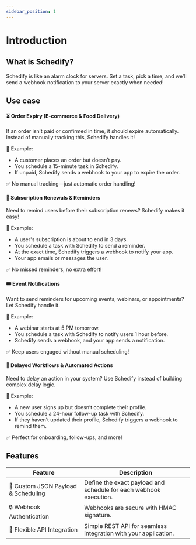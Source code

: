 ```yaml
---
sidebar_position: 1
---
```


# Introduction


## What is Schedify?
Schedify is like an alarm clock for servers. Set a task, pick a time, and we’ll send a webhook notification to your server exactly when needed!

## Use case

#### ⏳ Order Expiry (E-commerce & Food Delivery)
If an order isn’t paid or confirmed in time, it should expire automatically. Instead of manually tracking this, Schedify handles it!

🔹 Example:

- A customer places an order but doesn’t pay.
- You schedule a 15-minute task in Schedify.
- If unpaid, Schedify sends a webhook to your app to expire the order.

✅ No manual tracking—just automatic order handling!

#### 🏦 Subscription Renewals & Reminders
Need to remind users before their subscription renews? Schedify makes it easy!

🔹 Example:

- A user's subscription is about to end in 3 days.
- You schedule a task with Schedify to send a reminder.
- At the exact time, Schedify triggers a webhook to notify your app.
- Your app emails or messages the user.

✅ No missed reminders, no extra effort!

#### 🎟 Event Notifications
Want to send reminders for upcoming events, webinars, or appointments? Let Schedify handle it.

🔹 Example:

- A webinar starts at 5 PM tomorrow.
- You schedule a task with Schedify to notify users 1 hour before.
- Schedify sends a webhook, and your app sends a notification.

✅ Keep users engaged without manual scheduling!

#### 🚀 Delayed Workflows & Automated Actions
Need to delay an action in your system? Use Schedify instead of building complex delay logic.

🔹 Example:

- A new user signs up but doesn’t complete their profile.
- You schedule a 24-hour follow-up task with Schedify.
- If they haven’t updated their profile, Schedify triggers a webhook to remind them.

✅ Perfect for onboarding, follow-ups, and more!

## Features


| **Feature**                   | **Description**                                            |
|--------------------------------|------------------------------------------------------------|
| 📝 Custom JSON Payload & Scheduling | Define the exact payload and schedule for each webhook execution. |
| 🔒 Webhook Authentication      | Webhooks are secure with HMAC signature.                  |
| 🔗 Flexible API Integration    | Simple REST API for seamless integration with your application. |
